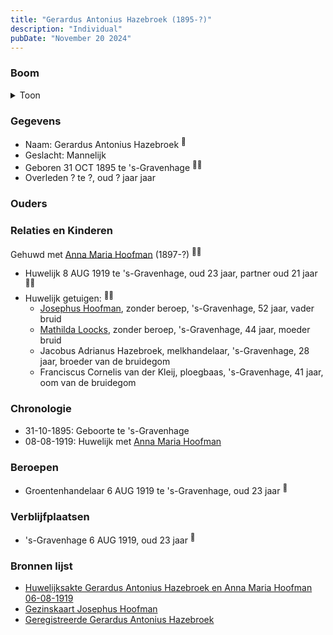 ```yaml
---
title: "Gerardus Antonius Hazebroek (1895-?)"
description: "Individual"
pubDate: "November 20 2024"
---
```


### Boom
<details><summary>Toon</summary>

![test](https://www.plantuml.com/plantuml/svg/ZP99Ry9038NlyoiiE7122gIKHH6hM7gesWEzz8ASZ0cZp89cXg8KyTyxG5GuLRrPjjzxdooFdKVh3qeoLmYzHuiAKioAt9g3vZCZZGLlKRim8ktPJd22JDXCqgqcjVSbA58fMNThEK-MZ2_tn1vSCudEmOa1mDHOJdQz4rcXoRaaKIZqS0WnEpFMWFThb6Fi9gajoQBb1mSJxOqMeLZXDwNMK543TF0IHUte2NvjwlDuqLbCGzPfAqZoCoI35DDoanhl9Gr2K0lUPcjezVeTQBZcqk8NwHtczA1mnK7A3Mg-oQnnBZK1DKX7CBfGLcWJhH5UqGg4bJ5RXVfE50FK5zDvF8__86btOVAnl91quHD36gh_CbG8oU18d0kTXq7lPjPlzQyOYoYAdZjGboBV-PAaDCU0ScRLmPhDQeDLlFS66vFcuIj-0000)
</details>

### Gegevens
- Naam: Gerardus Antonius Hazebroek <sup><a href="../s00344/" style="text-decoration:none" title="Huwelijksakte Gerardus Antonius Hazebroek en Anna Maria Hoofman 06-08-1919">:link:</a></sup>
- Geslacht: Mannelijk
- Geboren 31 OCT 1895 te 's-Gravenhage <sup><a href="../s00344/" style="text-decoration:none" title="Huwelijksakte Gerardus Antonius Hazebroek en Anna Maria Hoofman 06-08-1919">:link:</a><a href="../s00354/" style="text-decoration:none" title="Geregistreerde Gerardus Antonius Hazebroek">:link:</a></sup>
- Overleden ? te ?, oud ? jaar jaar 

### Ouders

### Relaties en Kinderen

Gehuwd met [Anna Maria Hoofman](../i00203/) (1897-?) <sup><a href="../s00344/" style="text-decoration:none" title="Huwelijksakte Gerardus Antonius Hazebroek en Anna Maria Hoofman 06-08-1919">:link:</a><a href="../s00350/" style="text-decoration:none" title="Gezinskaart Josephus Hoofman">:link:</a></sup>
- Huwelijk 8 AUG 1919 te 's-Gravenhage, oud 23 jaar, partner oud 21 jaar <sup><a href="../s00344/" style="text-decoration:none" title="Huwelijksakte Gerardus Antonius Hazebroek en Anna Maria Hoofman 06-08-1919">:link:</a><a href="../s00350/" style="text-decoration:none" title="Gezinskaart Josephus Hoofman">:link:</a></sup>
- Huwelijk getuigen:  <sup><a href="../s00344/" style="text-decoration:none" title="Huwelijksakte Gerardus Antonius Hazebroek en Anna Maria Hoofman 06-08-1919">:link:</a><a href="../s00350/" style="text-decoration:none" title="Gezinskaart Josephus Hoofman">:link:</a></sup>
  - [Josephus Hoofman](../i00025/), zonder beroep, \'s-Gravenhage, 52 jaar, vader bruid
  - [Mathilda Loocks](../i00194/), zonder beroep, \'s-Gravenhage, 44 jaar, moeder bruid
  - Jacobus Adrianus Hazebroek, melkhandelaar, \'s-Gravenhage, 28 jaar, broeder van de bruidegom
  - Franciscus Cornelis van der Kleij, ploegbaas, \'s-Gravenhage, 41 jaar, oom van de bruidegom

### Chronologie
- 31-10-1895: Geboorte te 's-Gravenhage
- 08-08-1919: Huwelijk met [Anna Maria Hoofman](../i00203/)

### Beroepen
- Groentenhandelaar 6 AUG 1919 te 's-Gravenhage, oud 23 jaar <sup><a href="../s00344/" style="text-decoration:none" title="Huwelijksakte Gerardus Antonius Hazebroek en Anna Maria Hoofman 06-08-1919">:link:</a></sup>

### Verblijfplaatsen
- 's-Gravenhage  6 AUG 1919, oud 23 jaar  <sup><a href="../s00344/" style="text-decoration:none" title="Huwelijksakte Gerardus Antonius Hazebroek en Anna Maria Hoofman 06-08-1919">:link:</a></sup>

### Bronnen lijst
- [Huwelijksakte Gerardus Antonius Hazebroek en Anna Maria Hoofman 06-08-1919](../s00344/)
- [Gezinskaart Josephus Hoofman](../s00350/)
- [Geregistreerde Gerardus Antonius Hazebroek](../s00354/)